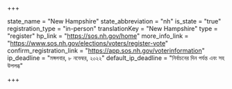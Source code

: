 +++

state_name = "New Hampshire"
state_abbreviation = "nh"
is_state = "true"
registration_type = "in-person"
translationKey = "New Hampshire"
type = "register"
hp_link = "https://sos.nh.gov/home"
more_info_link = "https://www.sos.nh.gov/elections/voters/register-vote"
confirm_registration_link = "https://app.sos.nh.gov/voterinformation"
ip_deadline = "মঙ্গলবার, ৮ নভেম্বর, ২০২২"
default_ip_deadline = "নির্বাচনের দিন পর্যন্ত এবং সহ উপলব্ধ"

+++